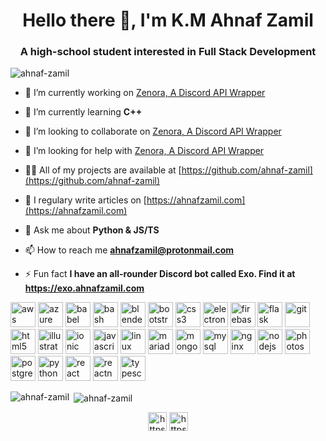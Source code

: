 <h1 align="center">Hello there 👋, I'm K.M Ahnaf Zamil</h1>
<h3 align="center">A high-school student interested in Full Stack Development</h3>

<p align="left"> <img src="https://komarev.com/ghpvc/?username=ahnaf-zamil" alt="ahnaf-zamil" /> </p>

- 🔭 I’m currently working on [Zenora, A Discord API Wrapper](https://github.com/ahnaf-zamil/zenora.py)

- 🌱 I’m currently learning **C++**

- 👯 I’m looking to collaborate on [Zenora, A Discord API Wrapper](https://github.com/ahnaf-zamil/zenora.py)

- 🤝 I’m looking for help with [Zenora, A Discord API Wrapper](https://github.com/ahnaf-zamil/zenora.py)

- 👨‍💻 All of my projects are available at [https://github.com/ahnaf-zamil](https://github.com/ahnaf-zamil)

- 📝 I regulary write articles on [https://ahnafzamil.com](https://ahnafzamil.com)

- 💬 Ask me about **Python & JS/TS**

- 📫 How to reach me **ahnafzamil@protonmail.com**

- ⚡ Fun fact **I have an all-rounder Discord bot called Exo. Find it at https://exo.ahnafzamil.com**

<p align="left"><img src="https://devicons.github.io/devicon/devicon.git/icons/amazonwebservices/amazonwebservices-original-wordmark.svg" alt="aws" width="40" height="40"/> <img src="https://www.vectorlogo.zone/logos/microsoft_azure/microsoft_azure-icon.svg" alt="azure" width="40" height="40"/> <img src="https://www.vectorlogo.zone/logos/babeljs/babeljs-icon.svg" alt="babel" width="40" height="40"/> <img src="https://www.vectorlogo.zone/logos/gnu_bash/gnu_bash-icon.svg" alt="bash" width="40" height="40"/> <img src="https://download.blender.org/branding/community/blender_community_badge_white.svg" alt="blender" width="40" height="40"/> <img src="https://devicons.github.io/devicon/devicon.git/icons/bootstrap/bootstrap-plain.svg" alt="bootstrap" width="40" height="40"/> <img src="https://devicons.github.io/devicon/devicon.git/icons/css3/css3-original-wordmark.svg" alt="css3" width="40" height="40"/> <img src="https://devicons.github.io/devicon/devicon.git/icons/electron/electron-original.svg" alt="electron" width="40" height="40"/> <img src="https://www.vectorlogo.zone/logos/firebase/firebase-icon.svg" alt="firebase" width="40" height="40"/> <img src="https://www.vectorlogo.zone/logos/pocoo_flask/pocoo_flask-icon.svg" alt="flask" width="40" height="40"/> <img src="https://www.vectorlogo.zone/logos/git-scm/git-scm-icon.svg" alt="git" width="40" height="40"/> <img src="https://devicons.github.io/devicon/devicon.git/icons/html5/html5-original-wordmark.svg" alt="html5" width="40" height="40"/> <img src="https://www.vectorlogo.zone/logos/adobe_illustrator/adobe_illustrator-icon.svg" alt="illustrator" width="40" height="40"/> <img src="https://upload.wikimedia.org/wikipedia/commons/d/d1/Ionic_Logo.svg" alt="ionic" width="40" height="40"/> <img src="https://devicons.github.io/devicon/devicon.git/icons/javascript/javascript-original.svg" alt="javascript" width="40" height="40"/> <img src="https://devicons.github.io/devicon/devicon.git/icons/linux/linux-original.svg" alt="linux" width="40" height="40"/> <img src="https://www.vectorlogo.zone/logos/mariadb/mariadb-icon.svg" alt="mariadb" width="40" height="40"/> <img src="https://devicons.github.io/devicon/devicon.git/icons/mongodb/mongodb-original-wordmark.svg" alt="mongodb" width="40" height="40"/> <img src="https://devicons.github.io/devicon/devicon.git/icons/mysql/mysql-original-wordmark.svg" alt="mysql" width="40" height="40"/> <img src="https://devicons.github.io/devicon/devicon.git/icons/nginx/nginx-original.svg" alt="nginx" width="40" height="40"/> <img src="https://devicons.github.io/devicon/devicon.git/icons/nodejs/nodejs-original-wordmark.svg" alt="nodejs" width="40" height="40"/> <img src="https://devicons.github.io/devicon/devicon.git/icons/photoshop/photoshop-plain.svg" alt="photoshop" width="40" height="40"/> <img src="https://devicons.github.io/devicon/devicon.git/icons/postgresql/postgresql-original-wordmark.svg" alt="postgresql" width="40" height="40"/> <img src="https://devicons.github.io/devicon/devicon.git/icons/python/python-original.svg" alt="python" width="40" height="40"/> <img src="https://devicons.github.io/devicon/devicon.git/icons/react/react-original-wordmark.svg" alt="react" width="40" height="40"/> <img src="https://reactnative.dev/img/header_logo.svg" alt="reactnative" width="40" height="40"/> <img src="https://devicons.github.io/devicon/devicon.git/icons/typescript/typescript-original.svg" alt="typescript" width="40" height="40"/></p><p><img align="left" src="https://github-readme-stats.vercel.app/api/top-langs/?username=ahnaf-zamil&layout=compact&hide=html" alt="ahnaf-zamil" /></p>

<p>&nbsp;<img align="center" src="https://github-readme-stats.vercel.app/api?username=ahnaf-zamil&show_icons=true" alt="ahnaf-zamil" /></p>

<p align="center">
<a href="https://instagram.com/https://instagram.com/ahnaf.zamil" target="blank"><img align="center" src="https://cdn.jsdelivr.net/npm/simple-icons@3.0.1/icons/instagram.svg" alt="https://instagram.com/ahnaf.zamil" height="30" width="30" /></a>
<a href="https://www.youtube.com/c/https://youtube.com/c/ahnafzamil" target="blank"><img align="center" src="https://cdn.jsdelivr.net/npm/simple-icons@3.0.1/icons/youtube.svg" alt="https://youtube.com/c/ahnafzamil" height="30" width="30" /></a>
</p>
